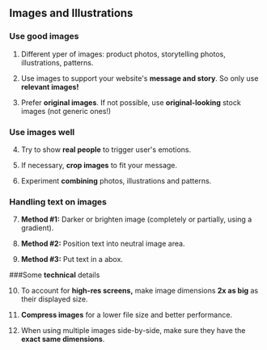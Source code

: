 ## Images and Illustrations

### Use **good images**

1. Different yper of images: product photos, storytelling photos, illustrations, patterns.

2. Use images to support your website's **message and story**. So only use **relevant images!**

3. Prefer **original images**. If not possible, use **original-looking** stock images (not generic ones!)

### Use images **well**

4. Try to show **real people** to trigger user's emotions.

5. If necessary, **crop images** to fit your message.

6. Experiment **combining** photos, illustrations and patterns.

### Handling **text** on images

7. **Method #1:** Darker or brighten image (completely or partially, using a gradient).

8. **Method #2:** Position text into neutral image area.

9. **Method #3:** Put text in a abox.

###Some **technical** details

10. To account for **high-res screens,** make image dimensions **2x as big** as their displayed size.

11. **Compress images** for a lower file size and better performance.

12. When using multiple images side-by-side, make sure they have the **exact same dimensions**.